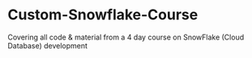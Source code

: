 # Custom-Snowflake-Course
Covering all code &amp; material from a 4 day course on SnowFlake (Cloud Database) development
